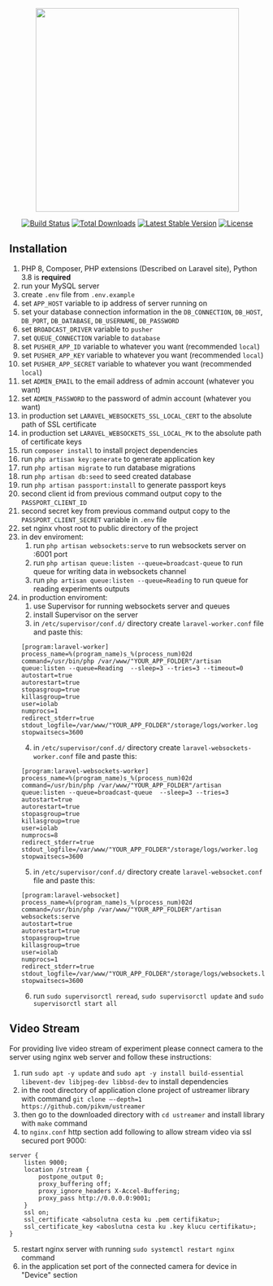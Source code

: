 <p align="center"><a href="https://laravel.com" target="_blank"><img src="https://raw.githubusercontent.com/laravel/art/master/logo-lockup/5%20SVG/2%20CMYK/1%20Full%20Color/laravel-logolockup-cmyk-red.svg" width="400"></a></p>

<p align="center">
<a href="https://travis-ci.org/laravel/framework"><img src="https://travis-ci.org/laravel/framework.svg" alt="Build Status"></a>
<a href="https://packagist.org/packages/laravel/framework"><img src="https://img.shields.io/packagist/dt/laravel/framework" alt="Total Downloads"></a>
<a href="https://packagist.org/packages/laravel/framework"><img src="https://img.shields.io/packagist/v/laravel/framework" alt="Latest Stable Version"></a>
<a href="https://packagist.org/packages/laravel/framework"><img src="https://img.shields.io/packagist/l/laravel/framework" alt="License"></a>
</p>

## Installation

1. PHP 8, Composer, PHP extensions (Described on Laravel site), Python 3.8 is **required**
2. run your MySQL server
3. create ```.env``` file from ```.env.example```
4. set ```APP_HOST``` variable to ip address of server running on
5. set your database connection information in the ```DB_CONNECTION```, ```DB_HOST```, ```DB_PORT```, ```DB_DATABASE```, ```DB_USERNAME```, ```DB_PASSWORD```
6. set ```BROADCAST_DRIVER``` variable to ```pusher```
7. set ```QUEUE_CONNECTION``` variable to ```database```
8. set ```PUSHER_APP_ID``` variable to whatever you want (recommended ```local```)
9. set ```PUSHER_APP_KEY``` variable to whatever you want (recommended ```local```)
10. set ```PUSHER_APP_SECRET``` variable to whatever you want (recommended ```local```)
11. set ```ADMIN_EMAIL``` to the email address of admin account (whatever you want)
12. set ```ADMIN_PASSWORD``` to the password of admin account (whatever you want)
13. in production set ```LARAVEL_WEBSOCKETS_SSL_LOCAL_CERT``` to the absolute path of SSL certificate
14. in production set ```LARAVEL_WEBSOCKETS_SSL_LOCAL_PK``` to the absolute path of certificate keys
15. run ```composer install``` to install project dependencies
16. run ```php artisan key:generate``` to generate application key
17. run ```php artisan migrate``` to run database migrations
18. run ```php artisan db:seed``` to seed created database
19. run ```php artisan passport:install``` to generate passport keys
20. second client id from previous command output copy to the ```PASSPORT_CLIENT_ID``` 
21. second secret key from previous command output copy to the ```PASSPORT_CLIENT_SECRET``` variable in ```.env``` file
22. set nginx vhost root to public directory of the project
23. in dev enviroment:
    1. run ```php artisan websockets:serve``` to run websockets server on :6001 port
    2. run ```php artisan queue:listen --queue=broadcast-queue``` to run queue for writing data in websockets channel
    3. run ```php artisan queue:listen --queue=Reading``` to run queue for reading experiments outputs
24. in production enviroment:
    1. use Supervisor for running websockets server and queues
    2. install Supervisor on the server
    3. in ```/etc/supervisor/conf.d/``` directory create ```laravel-worker.conf``` file and paste this:
    ```
    [program:laravel-worker]
    process_name=%(program_name)s_%(process_num)02d
    command=/usr/bin/php /var/www/"YOUR_APP_FOLDER"/artisan queue:listen --queue=Reading  --sleep=3 --tries=3 --timeout=0
    autostart=true
    autorestart=true
    stopasgroup=true
    killasgroup=true
    user=iolab
    numprocs=1
    redirect_stderr=true
    stdout_logfile=/var/www/"YOUR_APP_FOLDER"/storage/logs/worker.log
    stopwaitsecs=3600
    ```
    4. in ```/etc/supervisor/conf.d/``` directory create ```laravel-websockets-worker.conf``` file and paste this:
    ```
    [program:laravel-websockets-worker]
    process_name=%(program_name)s_%(process_num)02d
    command=/usr/bin/php /var/www/"YOUR_APP_FOLDER"/artisan queue:listen --queue=broadcast-queue  --sleep=3 --tries=3
    autostart=true
    autorestart=true
    stopasgroup=true
    killasgroup=true
    user=iolab
    numprocs=8
    redirect_stderr=true
    stdout_logfile=/var/www/"YOUR_APP_FOLDER"/storage/logs/worker.log
    stopwaitsecs=3600
    ```
    5. in ```/etc/supervisor/conf.d/``` directory create ```laravel-websocket.conf``` file and paste this:
    ```
    [program:laravel-websocket]
    process_name=%(program_name)s_%(process_num)02d
    command=/usr/bin/php /var/www/"YOUR_APP_FOLDER"/artisan websockets:serve
    autostart=true
    autorestart=true
    stopasgroup=true
    killasgroup=true
    user=iolab
    numprocs=1
    redirect_stderr=true
    stdout_logfile=/var/www/"YOUR_APP_FOLDER"/storage/logs/websockets.log
    stopwaitsecs=3600
    ```
    6. run ```sudo supervisorctl reread```, ```sudo supervisorctl update``` and ```sudo supervisorctl
       start all```

## Video Stream

For providing live video stream of experiment please connect camera to the server using nginx web server and follow these instructions:
1. run ```sudo apt -y update``` and ```sudo apt -y install build-essential libevent-dev libjpeg-dev libbsd-dev``` to install dependencies
2. in the root directory of application clone project of ustreamer library with command ```git clone –-depth=1 https://github.com/pikvm/ustreamer```
3. then go to the downloaded directory with ```cd ustreamer``` and install library with ```make``` command
4. to `nginx.conf` http section add following to allow stream video via ssl secured port 9000:
```
server {
    listen 9000;
    location /stream {
        postpone_output 0;
        proxy_buffering off;
        proxy_ignore_headers X-Accel-Buffering;
        proxy_pass http://0.0.0.0:9001;
    }
    ssl on;
    ssl_certificate <absolutna cesta ku .pem certifikatu>;
    ssl_certificate_key <aboslutna cesta ku .key klucu certifikatu>;
} 
```
5. restart nginx server with running ```sudo systemctl restart nginx``` command
6. in the application set port of the connected camera for device in "Device" section
